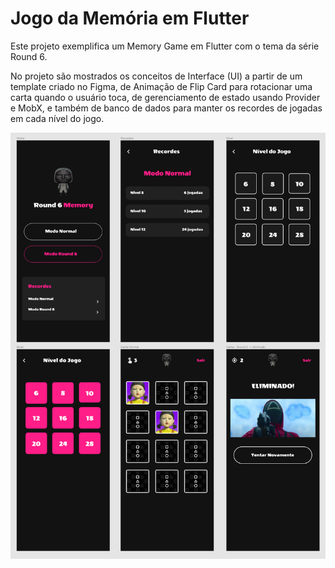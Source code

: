 # Jogo da Memória em Flutter

Este projeto exemplifica um Memory Game em Flutter com o tema da série Round 6.

No projeto são mostrados os conceitos de Interface (UI) a partir de um template criado no Figma, de Animação de Flip Card para rotacionar uma carta quando o usuário toca, de gerenciamento de estado usando Provider e MobX, e também de banco de dados para manter os recordes de jogadas em cada nível do jogo.

![Screens](screens.png "Screens")
